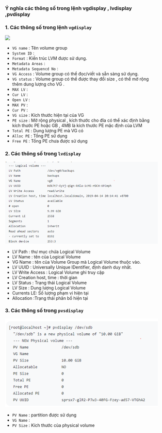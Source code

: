 ### Ý nghĩa các thông số trong lệnh vgdisplay , lvdisplay ,pvdisplay
### 1. Các thông số trong lệnh ` vgdisplay `

![](../image/23.png)

- ` VG name ` : Tên volume group
- ` System ID ` : 
- ` Format ` : Kiến trúc LVM được sử dụng.
- ` Metadata Areas ` :
- ` Metadata Sequencd No ` : 
- ` VG Access ` : Volume group có thể đọc/viết và sẵn sàng sử dụng.
- ` VG status ` : Volume group có thể được thay đổi size , có thể mở rộng thêm dung lượng cho VG . 
- ` MAX LV ` :
- ` Cur LV ` : 
- ` Open LV ` : 
- ` MAX PV ` :
- ` Cur PV ` : 
- ` VG size ` : Kích thước hiện tại của VG
- ` PE size ` : Mở rộng physical , kích thước cho đĩa có thể xác định bằng kích thước PE hoặc GB , 4MB là kích thước PE mặc định của LVM
- ` Total PE ` : Dung lượng PE mà VG có
- ` Alloc PE ` : Tổng PE sử dụng
- ` Free PE ` : Tổng PE chưa được sử dụng 


### 2. Các thông số trong `lvdisplay`


![](../images/24.png)

- LV Path : thư mục chứa Logical Volume
- LV Name : tên của Logical Volume
- VG Name : tên của Volume Group mà Logical Volume thuộc vào.
- LV UUID : Universally Unique IDentifier, định danh duy nhất.
- LV Write Access : Logical Volume ghi truy cập
- LV Creation host, time : thời gian
- LV Status : Trạng thái Logical Volume
- LV Size : Dung lượng Logical Volume
- Currents LE: Số lượng phạm vi hiện tại
- Allocation :Trạng thái phân bổ hiện tại

### 3. Các thông số trong `pvsdisplay`

![](../images/26.png)


- ` PV Name ` : partition được sử dụng
- ` VG Name ` : 
- ` PV Size ` : Kích thước của physical volume























